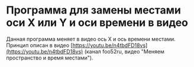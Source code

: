Программа для замены местами оси X или Y и оси времени в видео
==============================================================

Данная программа меняет в видео ось X и ось времени местами. Принцип описан в
видео [https://youtu.be/n4tbdFD18vs](https://youtu.be/n4tbdFD18vs) (канал
foo52ru, видео "Меняем пространство и время местами").

